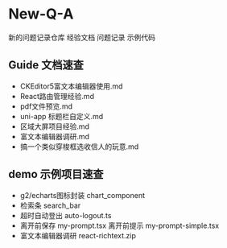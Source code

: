 # New-Q-A
新的问题记录仓库 经验文档 问题记录 示例代码

## Guide 文档速查

- CKEditor5富文本编辑器使用.md    
- React路由管理经验.md    
- pdf文件预览.md    
- uni-app 标题栏自定义.md    
- 区域大屏项目经验.md    
- 富文本编辑器调研.md    
- 搞一个类似穿梭框选收信人的玩意.md    


## demo 示例项目速查 

- g2/echarts图标封装 chart_component
- 检索条 search_bar
- 超时自动登出 auto-logout.ts
- 离开前保存 my-prompt.tsx 离开前提示 my-prompt-simple.tsx
- 富文本编辑器调研 react-richtext.zip
